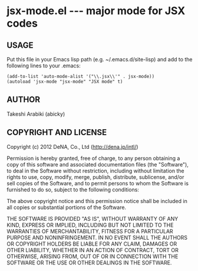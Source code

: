 # jsx-mode.el --- major mode for JSX codes

## USAGE

Put this file in your Emacs lisp path (e.g. ~/.emacs.d/site-lisp)
and add to the following lines to your .emacs:

    (add-to-list 'auto-mode-alist '("\\.jsx\\'" . jsx-mode))
    (autoload 'jsx-mode "jsx-mode" "JSX mode" t)


## AUTHOR
Takeshi Arabiki (abicky)

## COPYRIGHT AND LICENSE

Copyright (c) 2012 DeNA, Co., Ltd (http://dena.jp/intl/)

Permission is hereby granted, free of charge, to any person obtaining a copy
of this software and associated documentation files (the "Software"), to deal
in the Software without restriction, including without limitation the rights
to use, copy, modify, merge, publish, distribute, sublicense, and/or sell
copies of the Software, and to permit persons to whom the Software is
furnished to do so, subject to the following conditions:

The above copyright notice and this permission notice shall be included in
all copies or substantial portions of the Software.

THE SOFTWARE IS PROVIDED "AS IS", WITHOUT WARRANTY OF ANY KIND, EXPRESS OR
IMPLIED, INCLUDING BUT NOT LIMITED TO THE WARRANTIES OF MERCHANTABILITY,
FITNESS FOR A PARTICULAR PURPOSE AND NONINFRINGEMENT. IN NO EVENT SHALL THE
AUTHORS OR COPYRIGHT HOLDERS BE LIABLE FOR ANY CLAIM, DAMAGES OR OTHER
LIABILITY, WHETHER IN AN ACTION OF CONTRACT, TORT OR OTHERWISE, ARISING FROM,
OUT OF OR IN CONNECTION WITH THE SOFTWARE OR THE USE OR OTHER DEALINGS IN
THE SOFTWARE.
